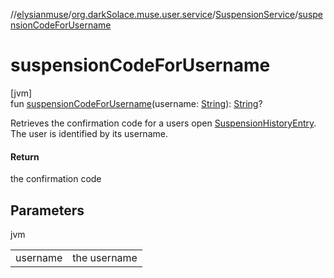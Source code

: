 //[elysianmuse](../../../index.md)/[org.darkSolace.muse.user.service](../index.md)/[SuspensionService](index.md)/[suspensionCodeForUsername](suspension-code-for-username.md)

# suspensionCodeForUsername

[jvm]\
fun [suspensionCodeForUsername](suspension-code-for-username.md)(username: [String](https://kotlinlang.org/api/latest/jvm/stdlib/kotlin/-string/index.html)): [String](https://kotlinlang.org/api/latest/jvm/stdlib/kotlin/-string/index.html)?

Retrieves the confirmation code for a users open [SuspensionHistoryEntry](../../org.darkSolace.muse.user.model/-suspension-history-entry/index.md). The user is identified by its username.

#### Return

the confirmation code

## Parameters

jvm

| | |
|---|---|
| username | the username |
